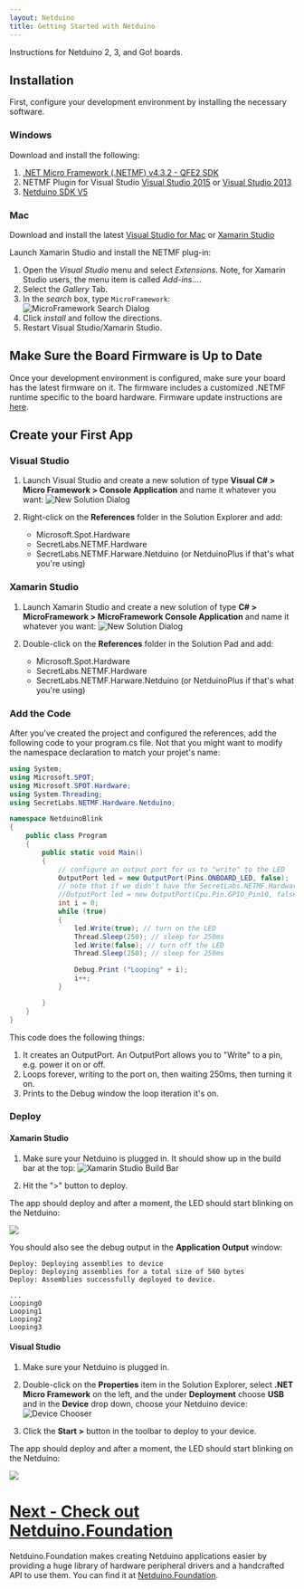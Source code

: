 ```yaml
---
layout: Netduino
title: Getting Started with Netduino
---
```


Instructions for Netduino 2, 3, and Go! boards.

## Installation

First, configure your development environment by installing the necessary software.

### Windows

Download and install the following:

1. [.NET Micro Framework (.NETMF) v4.3.2 - QFE2 SDK](http://downloads.wildernesslabs.co/NETMF_SDK/netmf-v4.3.2-SDK-QFE2-RTM.zip)
2. NETMF Plugin for Visual Studio [Visual Studio 2015](http://downloads.wildernesslabs.co/NETMF_SDK/netmfvs14.vsix) or [Visual Studio 2013](http://downloads.wildernesslabs.co/NETMF_SDK/netmfvs2013.vsix)
3. [Netduino SDK V5](http://downloads.wildernesslabs.co/Netduino_SDK/netduinosdk_v5.exe)

### Mac

Download and install the latest [Visual Studio for Mac](https://www.visualstudio.com/vs/visual-studio-mac/) or [Xamarin Studio](http://www.monodevelop.com/download/)

Launch Xamarin Studio and install the NETMF plug-in:

1. Open the *Visual Studio* menu and select *Extensions*. Note, for Xamarin Studio users, the menu item is called *Add-ins...*.
2. Select the *Gallery* Tab.
3. In the *search* box, type `MicroFramework`:
![MicroFramework Search Dialog](VS_MicroFramework_Addin.png)
4. Click *install* and follow the directions.
5. Restart Visual Studio/Xamarin Studio.

## Make Sure the Board Firmware is Up to Date
Once your development environment is configured, make sure your board has the latest firmware on it. The firmware includes a customized .NETMF runtime specific to the board hardware. Firmware update instructions are [here](../About/Updating_Firmware).

## Create your First App
 	
### Visual Studio

 1. Launch Visual Studio and create a new solution of type **Visual C# > Micro Framework > Console Application** and name it whatever you want:
 ![New Solution Dialog](02-New_Solution_VS.png)
 
 2. Right-click on the **References** folder in the Solution Explorer and add:
 
     * Microsoft.Spot.Hardware
     * SecretLabs.NETMF.Hardware
     * SecretLabs.NETMF.Harware.Netduino (or NetduinoPlus if that's what you're using)

### Xamarin Studio

 1. Launch Xamarin Studio and create a new solution of type **C# > MicroFramework > MicroFramework Console Application** and name it whatever you want:
![New Solution Dialog](01-NewSolution_XS.png)

 2. Double-click on the **References** folder in the Solution Pad and add:
 
    * Microsoft.Spot.Hardware
    * SecretLabs.NETMF.Hardware
    * SecretLabs.NETMF.Harware.Netduino (or NetduinoPlus if that's what you're using)

### Add the Code

After you've created the project and configured the references, add the following code to your program.cs file. Not that you might want to modify the namespace declaration to match your projet's name:

```csharp
using System;
using Microsoft.SPOT;
using Microsoft.SPOT.Hardware;
using System.Threading;
using SecretLabs.NETMF.Hardware.Netduino;

namespace NetduinoBlink
{
	public class Program
	{
		public static void Main()
		{
			// configure an output port for us to "write" to the LED
			OutputPort led = new OutputPort(Pins.ONBOARD_LED, false); 
			// note that if we didn't have the SecretLabs.NETMF.Hardware.Netduino DLL, we could also manually access it this way:
			//OutputPort led = new OutputPort(Cpu.Pin.GPIO_Pin10, false); 
			int i = 0;
			while (true) 
			{ 
				led.Write(true); // turn on the LED 
				Thread.Sleep(250); // sleep for 250ms 
				led.Write(false); // turn off the LED 
				Thread.Sleep(250); // sleep for 250ms 

				Debug.Print ("Looping" + i);
				i++;
			} 

		}
	}
}
```

This code does the following things:

 1. It creates an OutputPort. An OutputPort allows you to "Write" to a pin, e.g. power it on or off.
 2. Loops forever, writing to the port on, then waiting 250ms, then turning it on.
 3. Prints to the Debug window the loop iteration it's on.

### Deploy

#### Xamarin Studio

 1. Make sure your Netduino is plugged in. It should show up in the build bar at the top:
![Xamarin Studio Build Bar](03-Build_Bar.png)

 2. Hit the ">" button to deploy.
 
The app should deploy and after a moment, the LED should start blinking on the Netduino:

![](05-blinking_Netduino.gif)

You should also see the debug output in the **Application Output** window:

```
Deploy: Deploying assemblies to device
Deploy: Deploying assemblies for a total size of 560 bytes
Deploy: Assemblies successfully deployed to device.

...
Looping0
Looping1
Looping2
Looping3
```
 
#### Visual Studio

 1. Make sure your Netduino is plugged in.
  	
 2. Double-click on the **Properties** item in the Solution Explorer, select **.NET Micro Framework** on the left, and the under **Deployment** choose **USB** and in the **Device** drop down, choose your Netduino device:
 ![Device Chooser](04-VS_Device_Choose.png)

 3. Click the **Start >** button in the toolbar to deploy to your device.
 
The app should deploy and after a moment, the LED should start blinking on the Netduino:

![](05-blinking_Netduino.gif)

# [Next - Check out Netduino.Foundation](http://netduino.foundation)

Netduino.Foundation makes creating Netduino applications easier by providing a huge library of hardware peripheral drivers and a handcrafted API to use them. You can find it at [Netduino.Foundation](http://netduino.foundation).

<br/>